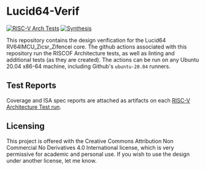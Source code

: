 # Lucid64-Verif
[![RISC-V Arch Tests](https://github.com/Peter-Herrmann/Lucid64-Verif/actions/workflows/github_run.yml/badge.svg)](https://github.com/Peter-Herrmann/Lucid64-Verif/actions/workflows/github_run.yml) [![Synthesis](https://github.com/Peter-Herrmann/Lucid64-Verif/actions/workflows/synthesis.yml/badge.svg)](https://github.com/Peter-Herrmann/Lucid64-Verif/actions/workflows/synthesis.yml)

This repository contains the design verification for the Lucid64 RV64IMCU_Zicsr_Zifencei core. The github actions associated with this repository run the RISCOF Architecture tests, as well as linting and additional tests (as they are created). The actions can be run on any Ubuntu 20.04 x86-64 machine, including Github's `ubuntu-20.04` runners.

## Test Reports

Coverage and ISA spec reports are attached as artifacts on each [RISC-V Architecture Test run](https://github.com/Peter-Herrmann/Lucid64-Verif/actions/workflows/build-ubuntu.yml).


## Licensing

This project is offered with the Creative Commons Attribution Non Commercial No Derivatives 4.0 International license, which is very permissive for academic and personal use. If you wish to use the design under another license, let me know.
